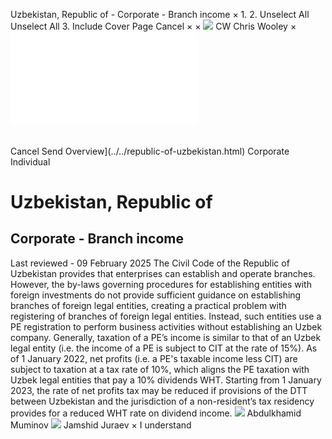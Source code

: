 Uzbekistan, Republic of - Corporate - Branch income
×
1.
2.
Unselect All
Unselect All
3.
Include Cover Page
Cancel
×
×
![](../../-/media/world-wide-tax-summaries/attachments/global---chris-wooley.ashx%3Frev=ac5e5f3223b34096b1afc2a6009c7320&revision=ac5e5f32-23b3-4096-b1af-c2a6009c7320&hash=859B7ADC84DC2CBEC9760E9E6EE7DE6D0A8BFCDF)
CW
Chris Wooley
×
![](branch-income.html)
######
Cancel
Send
Overview](../../republic-of-uzbekistan.html)
Corporate
Individual
# Uzbekistan, Republic of
## Corporate - Branch income
Last reviewed - 09 February 2025
The Civil Code of the Republic of Uzbekistan provides that enterprises can establish and operate branches. However, the by-laws governing procedures for establishing entities with foreign investments do not provide sufficient guidance on establishing branches of foreign legal entities, creating a practical problem with registering of branches of foreign legal entities. Instead, such entities use a PE registration to perform business activities without establishing an Uzbek company.
Generally, taxation of a PE’s income is similar to that of an Uzbek legal entity (i.e. the income of a PE is subject to CIT at the rate of 15%). As of 1 January 2022, net profits (i.e. a PE's taxable income less CIT) are subject to taxation at a tax rate of 10%, which aligns the PE taxation with Uzbek legal entities that pay a 10% dividends WHT. Starting from 1 January 2023, the rate of net profits tax may be reduced if provisions of the DTT between Uzbekistan and the jurisdiction of a non-resident’s tax residency provides for a reduced WHT rate on dividend income.
![](../../-/media/world-wide-tax-summaries/republicofuzbekistanabdulkhamid-muminovuzbekistan--abdulkhamid-muminovjpg20210713101151824.ashx%3Frev=ba5e2d7db6f4491695d9e037fd7e5e28&revision=ba5e2d7d-b6f4-4916-95d9-e037fd7e5e28&hash=37862B6B2F5350E75B31277ACD97347535B8AA2A)
Abdulkhamid Muminov
![](../../-/media/world-wide-tax-summaries/republicofuzbekistanjamshid-juraevjamshid-juraev-croppedsquarejpg20220109234056130.ashx%3Frev=6a043517e0504fc4af855455f9abbc2a&revision=6a043517-e050-4fc4-af85-5455f9abbc2a&hash=F238BF8DA406B291A55051D57223F8B396BA7FA5)
Jamshid Juraev
×
I understand